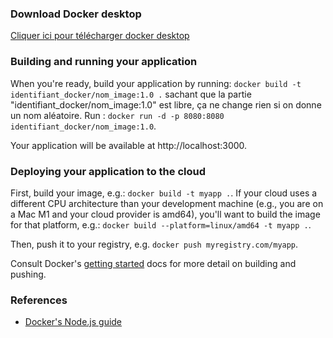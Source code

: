 ### Download Docker desktop 
[Cliquer ici pour télécharger docker desktop](https://www.docker.com/products/docker-desktop/)

### Building and running your application

When you're ready, build your application by running:
`docker build -t identifiant_docker/nom_image:1.0 .` sachant que la partie "identifiant_docker/nom_image:1.0" est libre, ça ne change rien si on donne un nom aléatoire.
Run :
`docker run -d -p 8080:8080 identifiant_docker/nom_image:1.0`.

Your application will be available at http://localhost:3000.

### Deploying your application to the cloud

First, build your image, e.g.: `docker build -t myapp .`.
If your cloud uses a different CPU architecture than your development
machine (e.g., you are on a Mac M1 and your cloud provider is amd64),
you'll want to build the image for that platform, e.g.:
`docker build --platform=linux/amd64 -t myapp .`.

Then, push it to your registry, e.g. `docker push myregistry.com/myapp`.

Consult Docker's [getting started](https://docs.docker.com/go/get-started-sharing/)
docs for more detail on building and pushing.

### References
* [Docker's Node.js guide](https://docs.docker.com/language/nodejs/)